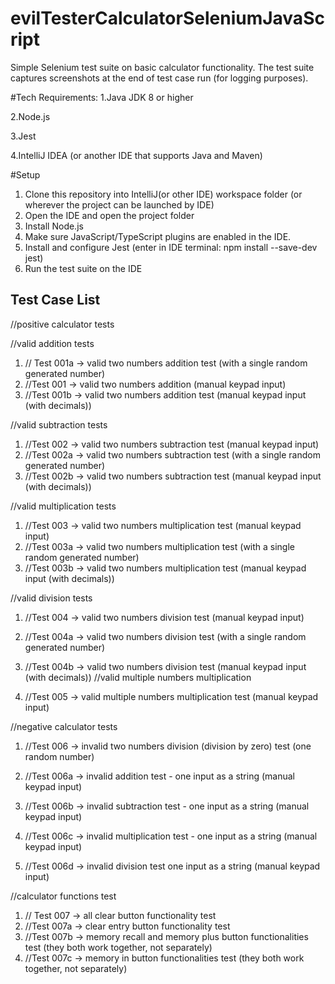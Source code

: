 # evilTesterCalculatorSeleniumJavaScript

Simple Selenium test suite on basic calculator functionality. The test suite captures screenshots at the end of test case run (for logging purposes).

#Tech Requirements:
 1.Java JDK 8 or higher 
 
 2.Node.js

 3.Jest
 
 4.IntelliJ IDEA (or another IDE that supports Java and Maven)

#Setup

1. Clone this repository into IntelliJ(or other IDE) workspace folder (or wherever the project can be launched by IDE)
2. Open the IDE and open the project folder
3. Install Node.js
4. Make sure JavaScript/TypeScript plugins are enabled in the IDE.
5. Install and configure Jest (enter in IDE terminal: npm install --save-dev jest)
6. Run the test suite on the IDE

## Test Case List

//positive calculator tests

//valid addition tests

1. // Test 001a -> valid two numbers addition test (with a single random generated number)
2. //Test 001 -> valid two numbers addition (manual keypad input)
3. //Test 001b -> valid two numbers addition test (manual keypad input (with decimals))
   
//valid subtraction tests

1. //Test 002 -> valid two numbers subtraction test (manual keypad input)
2. //Test 002a -> valid two numbers subtraction test (with a single random generated number)
3. //Test 002b -> valid two numbers subtraction test (manual keypad input (with decimals))
   
//valid multiplication tests

1. //Test 003 -> valid two numbers multiplication test (manual keypad input)
2. //Test 003a -> valid two numbers multiplication test (with a single random generated number)
3. //Test 003b -> valid two numbers multiplication test (manual keypad input (with decimals))
   
//valid division tests

1. //Test 004 -> valid two numbers division test (manual keypad input)
2. //Test 004a -> valid two numbers division test (with a single random generated number)
3. //Test 004b -> valid two numbers division test (manual keypad input (with decimals))
//valid multiple numbers multiplication

1. //Test 005 -> valid multiple numbers multiplication test (manual keypad input)
   
//negative calculator tests

1. //Test 006 -> invalid two numbers division (division by zero) test (one random number)

2. //Test 006a -> invalid addition test - one input as a string (manual keypad input)
3. //Test 006b -> invalid subtraction test - one input as a string (manual keypad input)
4. //Test 006c -> invalid multiplication test - one input as a string (manual keypad input)
5. //Test 006d -> invalid division test one input as a string (manual keypad input)
   
//calculator functions test

1. // Test 007 -> all clear button functionality test
2. //Test 007a -> clear entry button functionality test
3. //Test 007b -> memory recall and memory plus button functionalities test (they both work together, not separately)
4. //Test 007c -> memory in button functionalities test (they both work together, not separately)
